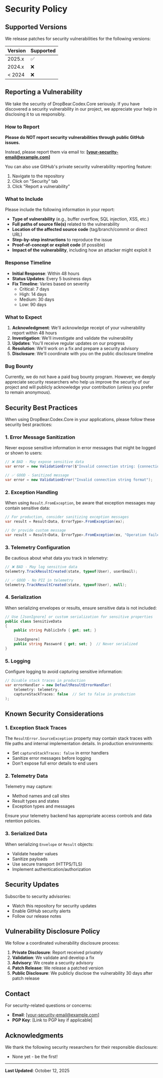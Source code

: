 ﻿# Security Policy

## Supported Versions

We release patches for security vulnerabilities for the following versions:

| Version | Supported          |
| ------- | ------------------ |
| 2025.x  | :white_check_mark: |
| 2024.x  | :x:                |
| < 2024  | :x:                |

## Reporting a Vulnerability

We take the security of DropBear.Codex.Core seriously. If you have discovered a security vulnerability in our project, we appreciate your help in disclosing it to us responsibly.

### How to Report

**Please do NOT report security vulnerabilities through public GitHub issues.**

Instead, please report them via email to: **[your-security-email@example.com]**

You can also use GitHub's private security vulnerability reporting feature:
1. Navigate to the repository
2. Click on "Security" tab
3. Click "Report a vulnerability"

### What to Include

Please include the following information in your report:

- **Type of vulnerability** (e.g., buffer overflow, SQL injection, XSS, etc.)
- **Full paths of source file(s)** related to the vulnerability
- **Location of the affected source code** (tag/branch/commit or direct URL)
- **Step-by-step instructions** to reproduce the issue
- **Proof-of-concept or exploit code** (if possible)
- **Impact of the vulnerability**, including how an attacker might exploit it

### Response Timeline

- **Initial Response**: Within 48 hours
- **Status Updates**: Every 5 business days
- **Fix Timeline**: Varies based on severity
    - Critical: 7 days
    - High: 14 days
    - Medium: 30 days
    - Low: 90 days

### What to Expect

1. **Acknowledgment**: We'll acknowledge receipt of your vulnerability report within 48 hours
2. **Investigation**: We'll investigate and validate the vulnerability
3. **Updates**: You'll receive regular updates on our progress
4. **Resolution**: We'll work on a fix and prepare a security advisory
5. **Disclosure**: We'll coordinate with you on the public disclosure timeline

### Bug Bounty

Currently, we do not have a paid bug bounty program. However, we deeply appreciate security researchers who help us improve the security of our project and will publicly acknowledge your contribution (unless you prefer to remain anonymous).

## Security Best Practices

When using DropBear.Codex.Core in your applications, please follow these security best practices:

### 1. Error Message Sanitization

Never expose sensitive information in error messages that might be logged or shown to users:

```csharp
// ❌ BAD - May expose sensitive data
var error = new ValidationError($"Invalid connection string: {connectionString}");

// ✅ GOOD - Sanitized message
var error = new ValidationError("Invalid connection string format");
```

### 2. Exception Handling

When using `Result.FromException`, be aware that exception messages may contain sensitive data:

```csharp
// For production, consider sanitizing exception messages
var result = Result<Data, ErrorType>.FromException(ex);

// Or provide custom message
var result = Result<Data, ErrorType>.FromException(ex, "Operation failed");
```

### 3. Telemetry Configuration

Be cautious about what data you track in telemetry:

```csharp
// ❌ BAD - May log sensitive data
telemetry.TrackResultCreated(state, typeof(User), userEmail);

// ✅ GOOD - No PII in telemetry
telemetry.TrackResultCreated(state, typeof(User), null);
```

### 4. Serialization

When serializing envelopes or results, ensure sensitive data is not included:

```csharp
// Use [JsonIgnore] or custom serialization for sensitive properties
public class SensitiveData
{
    public string PublicInfo { get; set; }
    
    [JsonIgnore]
    public string Password { get; set; }  // Never serialized
}
```

### 5. Logging

Configure logging to avoid capturing sensitive information:

```csharp
// Disable stack traces in production
var errorHandler = new DefaultResultErrorHandler(
    telemetry: telemetry,
    captureStackTraces: false  // Set to false in production
);
```

## Known Security Considerations

### 1. Exception Stack Traces

The `ResultError.SourceException` property may contain stack traces with file paths and internal implementation details. In production environments:

- Set `captureStackTraces: false` in error handlers
- Sanitize error messages before logging
- Don't expose full error details to end users

### 2. Telemetry Data

Telemetry may capture:
- Method names and call sites
- Result types and states
- Exception types and messages

Ensure your telemetry backend has appropriate access controls and data retention policies.

### 3. Serialized Data

When serializing `Envelope` or `Result` objects:
- Validate header values
- Sanitize payloads
- Use secure transport (HTTPS/TLS)
- Implement authentication/authorization

## Security Updates

Subscribe to security advisories:
- Watch this repository for security updates
- Enable GitHub security alerts
- Follow our release notes

## Vulnerability Disclosure Policy

We follow a coordinated vulnerability disclosure process:

1. **Private Disclosure**: Report received privately
2. **Validation**: We validate and develop a fix
3. **Advisory**: We create a security advisory
4. **Patch Release**: We release a patched version
5. **Public Disclosure**: We publicly disclose the vulnerability 30 days after patch release

## Contact

For security-related questions or concerns:
- **Email**: [your-security-email@example.com]
- **PGP Key**: [Link to PGP key if applicable]

## Acknowledgments

We thank the following security researchers for their responsible disclosure:

<!-- Security researchers will be listed here -->
- None yet - be the first!

---

**Last Updated**: October 12, 2025
